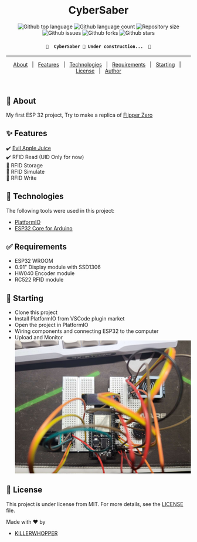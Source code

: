 <!-- <div align="center" id="top"> 
  <img src="./.github/app.gif" alt="CyberSaber" />

  &#xa0; -->

<!-- <a href="https://cybersaber.netlify.app">Demo</a> -->

</div>

<h1 align="center">CyberSaber</h1>

<p align="center">
<img alt="Github top language" src="https://img.shields.io/github/languages/top/KILLERWHOPPER/cybersaber?color=56BEB8">
<img alt="Github language count" src="https://img.shields.io/github/languages/count/KILLERWHOPPER/cybersaber?color=56BEB8">
<img alt="Repository size" src="https://img.shields.io/github/repo-size/KILLERWHOPPER/cybersaber?color=56BEB8">

<img alt="Github issues" src="https://img.shields.io/github/issues/KILLERWHOPPER/cybersaber?color=56BEB8">
<img alt="Github forks" src="https://img.shields.io/github/forks/KILLERWHOPPER/cybersaber?color=56BEB8">
<img alt="Github stars" src="https://img.shields.io/github/stars/KILLERWHOPPER/cybersaber?color=56BEB8">

</p>

<h4 align="center"> 
	
	🚧  CyberSaber 🚀 Under construction...  🚧
</h4> 

<hr>
<p align="center">
  <a href="#-about">About</a>   |   
  <a href="#-features">Features</a>   |  
  <a href="#-technologies">Technologies</a>   |  
  <a href="#-requirements">Requirements</a>   |  
  <a href="#-starting">Starting</a>   |  
  <a href="#-license" target="_blank">License</a>   |  
  <a href="https://github.com/KILLERWHOPPER" target="_blank">Author</a>
</p>

<br>

## 🎯 About

My first ESP 32 project, Try to make a replica of [Flipper Zero](https://flipperzero.one/)

## ✨ Features

✔️ [Evil Apple Juice](https://github.com/ckcr4lyf/EvilAppleJuice-ESP32) \
✔️ RFID Read (UID Only for now)\
🚧 RFID Storage \
🚧 RFID Simulate \
🚧 RFID Write

## 🚀 Technologies

The following tools were used in this project:

- [PlatformIO](https://github.com/platformio?utm_source=platformio&utm_medium=piohome)
- [ESP32 Core for Arduino](https://github.com/espressif/arduino-esp32)

## ✅ Requirements

- ESP32 WROOM
- 0.91" Display module with SSD1306
- HW040 Encoder module
- RC522 RFID module

## 🏁 Starting
- Clone this project
- Install PlatformIO from VSCode plugin market
- Open the project in PlatformIO
- Wiring components and connecting ESP32 to the computer
- Upload and Monitor
\
![wiring](image/README/wiring.png)

## 📝 License

This project is under license from MIT. For more details, see the [LICENSE](LICENSE) file.

Made with ❤️ by

- <a href="https://github.com/KILLERWHOPPER" target="_blank">KILLERWHOPPER</a>

&#xa0;
